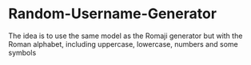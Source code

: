 # Random-Username-Generator

The idea is to use the same model as the Romaji generator but with the Roman alphabet, including uppercase, lowercase, numbers and some symbols
